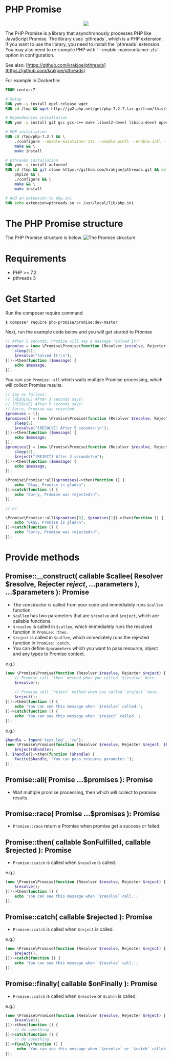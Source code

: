 # PHP Promise
<p align="center"><img src="https://user-images.githubusercontent.com/1282995/42281650-2887c028-7fdf-11e8-962c-bf7bdd339fdf.png"></p>
The PHP Promise is a library that asynchronously processes PHP like JavaScript Promise.
The library uses `pthreads`, which is a PHP extension.
If you want to use the library, you need to install the `pthreads` extension.
You may also need to re-compile PHP with `--enable-maincontainer-zts` option in configuration.

See also: [https://github.com/krakjoe/pthreads](https://github.com/krakjoe/pthreads)

For example in Dockerfile:

```Dockerfile
FROM centos:7

# Setup
RUN yum -y install epel-release wget
RUN cd /tmp && wget http://jp2.php.net/get/php-7.2.7.tar.gz/from/this/mirror -O php-7.2 && tar zxvf php-7.2

# Dependencies installation
RUN yum -y install git gcc gcc-c++ make libxml2-devel libicu-devel openssl-devel

# PHP installation
RUN cd /tmp/php-7.2.7 && \
    ./configure --enable-maintainer-zts --enable-pcntl --enable-intl --enable-zip --enable-pdo --enable-sockets --with-openssl && \
    make && \
    make install

# pthreads installation
RUN yum -y install autoconf
RUN cd /tmp && git clone https://github.com/krakjoe/pthreads.git && cd pthreads && \
    phpize && \
    ./configure && \
    make && \
    make install

# Add an extension to php.ini
RUN echo extension=pthreads.so >> /usr/local/lib/php.ini
```

# The PHP Promise structure
The PHP Promise structure is below.
![The Promise structure](https://user-images.githubusercontent.com/1282995/42298182-90f2785a-803f-11e8-95fd-6f87ef306d0f.jpeg) 

# Requirements

- PHP >= 7.2
- pthreads 3


# Get Started

Run the composer require command.
```
$ composer require php-promise/promise:dev-master
```

Next, run the example code below and you will get started to Promise
```php
// After 5 seconds, Promise will say a message "solved It!"
$promise = (new \Promise\Promise(function (Resolver $resolve, Rejecter $reject) {
    sleep(5);
    $resolve("Solved It!\n");
}))->then(function ($message) {
    echo $message;
});
```

You can use `Promise::all` which waits multiple Promise processing, which will collect Promise results.

```php
// Say as follows:
// [RESOLVE] After 3 seconds says!
// [RESOLVE] After 5 seconds says!
// Sorry, Promise was rejected.
$promises = [];
$promises[] = (new \Promise\Promise(function (Resolver $resolve, Rejecter $reject) {
    sleep(5);
    $resolve("[RESOLVE] After 5 seconds!\n");
}))->then(function ($message) {
    echo $message;
});
$promises[] = (new \Promise\Promise(function (Resolver $resolve, Rejecter $reject) {
    sleep(3);
    $reject("[REJECT] After 3 seconds!\n");
}))->then(function ($message) {
    echo $message;
});

\Promise\Promise::all($promises)->then(function () {
    echo "Okay, Promise is glad\n";
})->catch(function () {
    echo "Sorry, Promise was rejected\n";
});

// or

\Promise\Promise::all($promises[0], $promises[1])->then(function () {
    echo "Okay, Promise is glad\n";
})->catch(function () {
    echo "Sorry, Promise was rejected\n";
});
```

# Provide methods

## Promise::__construct( callable $callee( Resolver $resolve, Rejecter $reject, ...$parameters ), ...$parameters ): Promise
- The constructor is called from your code and immediately runs `$callee` function.
- `$callee` has two parameters that are `$resolve` and `$reject`, which are callable functions.
- `$resolve` is called in `$callee`, which immediately runs the resolved function in `Promise::then`.
- `$reject` is called in `$callee`, which immediately runs the rejected function in `Promise::catch`.
- You can define `$parameters` which you want to pass resource, object and any types to Promise context.

e.g.)

```php
(new \Promise\Promise(function (Resolver $resolve, Rejecter $reject) {
    // Promise call `then` method when you called `$resolve` here.
    $resolve();
    
    // Promise call `reject` method when you called `$reject` here.
    $reject();
}))->then(function () {
    echo 'You can see this message when `$resolve` called.';
})->catch(function () {
    echo 'You can see this message when `$reject` called.';
});
```

e.g.)
```php
$handle = fopen('test.log', 'rw');
(new \Promise\Promise(function (Resolver $resolve, Rejecter $reject, $handle) {
    $reject($handle);
}, $handle))->then(function ($handle) {
    fwrite($handle, 'You can pass resource parameter.');
});
```

## Promise::all( Promise ...$promises ): Promise
- Wait multiple promise processing, then which will collect to promise results.

## Promise::race( Promise ...$promises ): Promise
- `Promise::race` return a Promise when promise get a success or failed.

## Promise::then( callable $onFulfilled, callable $rejected ): Promise
- `Promise::catch` is called when `$resolve` is called.

e.g.)
```php
(new \Promise\Promise(function (Resolver $resolve, Rejecter $reject) {
    $resolve();
}))->then(function () {
    echo 'You can see this message when `$resolve` call.';
});
```

## Promise::catch( callable $rejected ): Promise
- `Promise::catch` is called when `$reject` is called.

e.g.)
```php
(new \Promise\Promise(function (Resolver $resolve, Rejecter $reject) {
    $reject();
}))->catch(function () {
    echo 'You can see this message when `$resolve` call.';
});
```

## Promise::finally( callable $onFinally ): Promise
- `Promise::catch` is called when `$resolve` or `$catch` is called.

e.g.)
```php
(new \Promise\Promise(function (Resolver $resolve, Rejecter $reject) {
    $resolve();
}))->then(function () {
    // do something
})->catch(function () {
    // do something
})->finally(function () {
     echo 'You can see this message when `$resolve` or `$catch` called.';
});
```